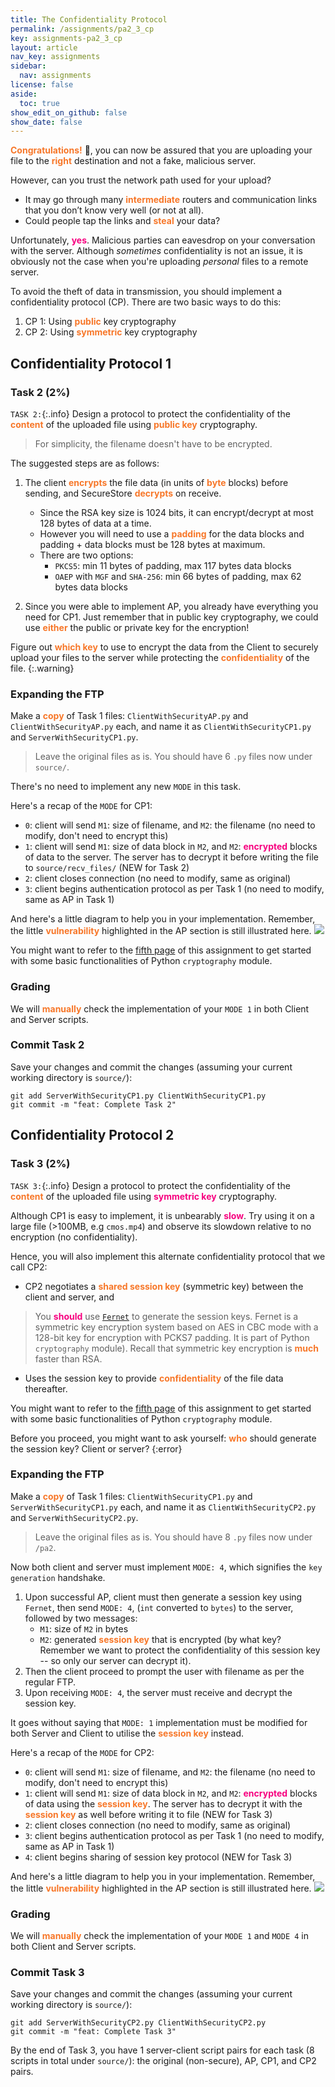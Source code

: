 ```yaml
---
title: The Confidentiality Protocol
permalink: /assignments/pa2_3_cp
key: assignments-pa2_3_cp
layout: article
nav_key: assignments
sidebar:
  nav: assignments
license: false
aside:
  toc: true
show_edit_on_github: false
show_date: false
---
```


<span style="color:#f77729;"><b>Congratulations!</b></span> 🎉,  you can now be assured that you are uploading your file to the <span style="color:#f77729;"><b>right</b></span> destination and not a fake, malicious server. 

However, can you trust the network path used for your upload? 
* It may go through many <span style="color:#f77729;"><b>intermediate</b></span> routers and communication links that you don’t know very well (or not at all). 
* Could people tap the links and <span style="color:#f77729;"><b>steal</b></span> your data? 
 
Unfortunately, <span style="color:#f7007f;"><b>yes</b></span>. Malicious parties can eavesdrop on your conversation with the server. Although *sometimes* confidentiality is not an issue, it is obviously not the case when you're uploading *personal* files to a remote server. 
 
To avoid the theft of data in transmission, you should implement a confidentiality protocol (CP). There are two basic ways to do this:
1. CP 1: Using <span style="color:#f77729;"><b>public</b></span> key cryptography
2. CP 2: Using <span style="color:#f77729;"><b>symmetric</b></span> key cryptography

## Confidentiality Protocol 1
### Task 2 (2%)
`TASK 2:`{:.info} Design a protocol to protect the confidentiality of the <span style="color:#f77729;"><b>content</b></span> of the uploaded file using <span style="color:#f77729;"><b>public key</b></span> cryptography. 

> For simplicity, the filename doesn't have to be encrypted. 

The suggested steps are as follows:
1. The client <span style="color:#f77729;"><b>encrypts</b></span> the file data (in units of <span style="color:#f77729;"><b>byte</b></span> blocks) before sending, and SecureStore <span style="color:#f77729;"><b>decrypts</b></span> on receive. 
    * Since the RSA key size is 1024 bits, it can encrypt/decrypt at most 128 bytes of data at a time. 
    * However you will need to use a <span style="color:#f77729;"><b>padding</b></span> for the data blocks and padding + data blocks must be 128 bytes at maximum.
    * There are two options:
      * `PKCS5`: min 11 bytes of padding, max 117 bytes data blocks
      * `OAEP` with `MGF` and `SHA-256`: min 66 bytes of padding, max 62 bytes data blocks

2. Since you were able to implement AP, you already have everything you need for CP1. Just remember that in public key cryptography, we could use <span style="color:#f77729;"><b>either</b></span> the public or private key for the encryption! 

Figure out <span style="color:#f77729;"><b>which key</b></span> to use to encrypt the data from the Client to securely upload your files to the server while protecting the <span style="color:#f77729;"><b>confidentiality</b></span> of the file.
{:.warning}


### Expanding the FTP 
Make a <span style="color:#f77729;"><b>copy</b></span> of Task 1 files: `ClientWithSecurityAP.py` and `ClientWithSecurityAP.py` each, and name it as `ClientWithSecurityCP1.py` and `ServerWithSecurityCP1.py`.
> Leave the original files as is. You should have 6 `.py` files now under `source/`.

There's no need to implement any new `MODE` in this task. 

Here's a recap of the `MODE` for CP1:
- `0`: client will send `M1`: size of filename, and `M2`: the filename (no need to modify, don't need to encrypt this)
- `1`: client will send `M1`: size of data block in `M2`, and `M2`: <span style="color:#f7007f;"><b>encrypted</b></span> blocks of data to the server. The server has to decrypt it before writing the file to `source/recv_files/` (NEW for Task 2)
- `2`: client closes connection (no need to modify, same as original)
- `3`: client begins authentication protocol as per Task 1 (no need to modify, same as AP in Task 1)  

And here's a little diagram to help you in your implementation. Remember, the little <span style="color:#f77729;"><b>vulnerability</b></span> highlighted in the AP section is still illustrated here. 
<img src="/50005/assets/images/pa2/6.png"  class="center_seventy"/>

You might want to refer to the [fifth page](https://natalieagus.github.io/50005/assignments/pa2_5_crypto) of this assignment to get started with some basic functionalities of Python `cryptography` module. 

### Grading
We will <span style="color:#f77729;"><b>manually</b></span> check the implementation of your `MODE 1` in both Client and Server scripts.

### Commit Task 2
Save your changes and commit the changes (assuming your current working directory is `source/`):

```
git add ServerWithSecurityCP1.py ClientWithSecurityCP1.py 
git commit -m "feat: Complete Task 2"
```


## Confidentiality Protocol 2
### Task 3 (2%)
`TASK 3:`{:.info} Design a protocol to protect the confidentiality of the <span style="color:#f77729;"><b>content</b></span> of the uploaded file using <span style="color:#f7007f;"><b>symmetric key</b></span> cryptography. 

Although CP1 is easy to implement, it is unbearably <span style="color:#f7007f;"><b>slow</b></span>. Try using it on a large file (>100MB, e.g `cmos.mp4`) and observe its slowdown relative to no encryption (no confidentiality). 

Hence, you will also implement this alternate confidentiality protocol that we call CP2:
* CP2 negotiates a <span style="color:#f77729;"><b>shared session key</b></span> (symmetric key) between the client and server, and 
> You <span style="color:#f7007f;"><b>should</b></span> use [`Fernet`](https://cryptography.io/en/latest/fernet/) to generate the session keys. Fernet is a symmetric key encryption system based on AES in CBC mode with a 128-bit key for encryption with PCKS7 padding. It is part of Python `cryptography` module). Recall that symmetric key encryption is <span style="color:#f77729;"><b>much</b></span> faster than RSA. 
* Uses the session key to provide <span style="color:#f77729;"><b>confidentiality</b></span> of the file data thereafter. 
 
You might want to refer to the [fifth page](https://natalieagus.github.io/50005/assignments/pa2_5_crypto) of this assignment to get started with some basic functionalities of Python `cryptography` module. 

Before you proceed, you might want to ask yourself: <span style="color:#f77729;"><b>who</b></span> should generate the session key? Client or server?
{:error}

### Expanding the FTP
Make a <span style="color:#f77729;"><b>copy</b></span> of Task 1 files: `ClientWithSecurityCP1.py` and `ServerWithSecurityCP1.py` each, and name it as `ClientWithSecurityCP2.py` and `ServerWithSecurityCP2.py`.
> Leave the original files as is. You should have 8 `.py` files now under `/pa2`.

Now both client and server must implement `MODE: 4`, which signifies the `key generation` handshake. 
1. Upon successful AP, client must then generate a session key using `Fernet`, then send `MODE: 4`, (`int` converted to `bytes`) to the server, followed by two messages:
   * `M1`: size of `M2` in bytes
   * `M2`: generated <span style="color:#f77729;"><b>session key</b></span> that is encrypted (by what key? Remember we want to protect the confidentiality of this session key -- so only our server can decrypt it).
2. Then the client proceed to prompt the user with filename as per the regular FTP. 
3. Upon receiving `MODE: 4`, the server must receive and decrypt the session key. 

It goes without saying that `MODE: 1` implementation must be modified for both Server and Client to utilise the <span style="color:#f77729;"><b>session key</b></span> instead. 

Here's a recap of the `MODE` for CP2:
- `0`: client will send `M1`: size of filename, and `M2`: the filename (no need to modify, don't need to encrypt this)
- `1`: client will send `M1`: size of data block in `M2`, and `M2`: <span style="color:#f7007f;"><b>encrypted</b></span> blocks of data using the <span style="color:#f77729;"><b>session key</b></span>. The server has to decrypt it with the <span style="color:#f77729;"><b>session key</b></span> as well before writing it to file (NEW for Task 3)
- `2`: client closes connection (no need to modify, same as original)
- `3`: client begins authentication protocol as per Task 1 (no need to modify, same as AP in Task 1)  
- `4`: client begins sharing of session key protocol (NEW for Task 3)

And here's a little diagram to help you in your implementation. Remember, the little <span style="color:#f77729;"><b>vulnerability</b></span> highlighted in the AP section is still illustrated here. 
<img src="/50005/assets/images/pa2/7.png"  class="center_seventy"/>

### Grading
We will <span style="color:#f77729;"><b>manually</b></span> check the implementation of your `MODE 1` and `MODE 4` in both Client and Server scripts.

### Commit Task 3
Save your changes and commit the changes (assuming your current working directory is `source/`):

```
git add ServerWithSecurityCP2.py ClientWithSecurityCP2.py 
git commit -m "feat: Complete Task 3"
```

By the end of Task 3, you have 1 server-client script pairs for each task (8 scripts in total under `source/`): the original (non-secure), AP, CP1, and CP2 pairs. 

